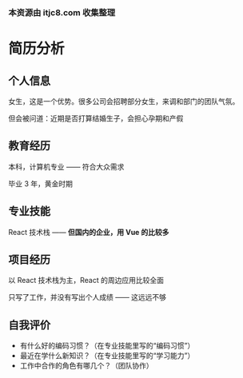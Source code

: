 ### 本资源由 itjc8.com 收集整理
# 简历分析

## 个人信息

女生，这是一个优势。很多公司会招聘部分女生，来调和部门的团队气氛。

但会被问道：近期是否打算结婚生子，会担心孕期和产假

## 教育经历

本科，计算机专业 —— 符合大众需求

毕业 3 年，黄金时期

## 专业技能

React 技术栈 —— **但国内的企业，用 Vue 的比较多**

## 项目经历

以 React 技术栈为主，React 的周边应用比较全面

只写了工作，并没有写出个人成绩 —— 这远远不够

## 自我评价

- 有什么好的编码习惯？（在专业技能里写的“编码习惯”）
- 最近在学什么新知识？（在专业技能里写的“学习能力”）
- 工作中合作的角色有哪几个？（团队协作）
